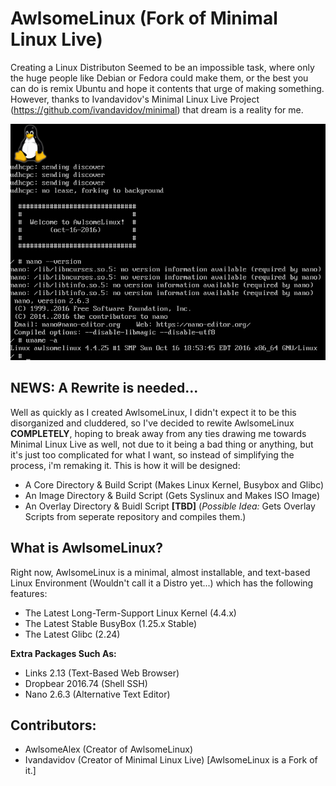 # AwlsomeLinux (Fork of Minimal Linux Live)

Creating a Linux Distributon Seemed to be an impossible task, where only the huge people like Debian or Fedora could make them, or the best you can do is remix Ubuntu and hope it contents that urge of making something. However, thanks to Ivandavidov's Minimal Linux Live Project (https://github.com/ivandavidov/minimal) that dream is a reality for me. 

![AwlsomeLinux](https://github.com/AwlsomeAlex/AwlsomeLinux/blob/master/AwlsomeLinux.png?raw=true)

## NEWS: **A Rewrite is needed...**
Well as quickly as I created AwlsomeLinux, I didn't expect it to be this disorganized and cluddered, so I've decided to rewite AwlsomeLinux **COMPLETELY**, hoping to break away from any ties drawing me towards Minimal Linux Live as well, not due to it being a bad thing or anything, but it's just too complicated for what I want, so instead of simplifying the process, i'm remaking it. This is how it will be designed:
* A Core Directory & Build Script (Makes Linux Kernel, Busybox and Glibc)
* An Image Directory & Build Script (Gets Syslinux and Makes ISO Image)
* An Overlay Directory & Buidl Script **[TBD]** (*Possible Idea:* Gets Overlay Scripts from seperate repository and compiles them.)

## What is AwlsomeLinux?
Right now, AwlsomeLinux is a minimal, almost installable, and text-based Linux Environment (Wouldn't call it a Distro yet...) which has the following features:
* The Latest Long-Term-Support Linux Kernel (4.4.x)
* The Latest Stable BusyBox (1.25.x Stable)
* The Latest Glibc (2.24)

**Extra Packages Such As:**
* Links 2.13 (Text-Based Web Browser)
* Dropbear 2016.74 (Shell SSH)
* Nano 2.6.3 (Alternative Text Editor)

## Contributors:
* AwlsomeAlex (Creator of AwlsomeLinux)
* Ivandavidov (Creator of Minimal Linux Live) [AwlsomeLinux is a Fork of it.]



